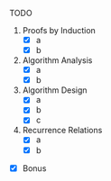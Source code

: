 TODO
1. Proofs by Induction
    - [x] a
    - [x] b
2. Algorithm Analysis
    - [x] a
    - [x] b
3. Algorithm Design
    - [x] a
    - [x] b
    - [x] c
4. Recurrence Relations
    - [x] a
    - [x] b
- [x] Bonus
